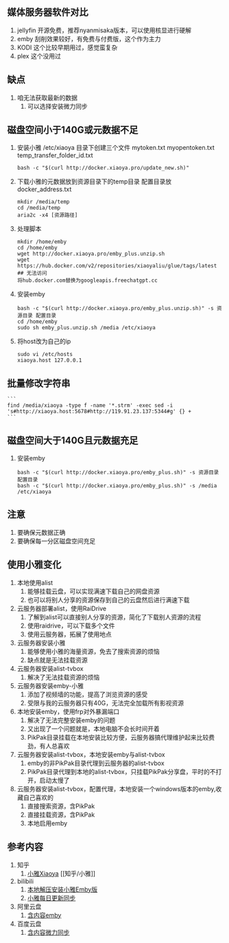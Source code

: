 ## 媒体服务器软件对比
1. jellyfin 开源免费，推荐nyanmisaka版本，可以使用核显进行硬解
2. emby 刮削效果较好，有免费与付费版，这个作为主力
3. KODI 这个比较早期用过，感觉蛮复杂
4. plex 这个没用过

## 缺点
1. 咱无法获取最新的数据
   1. 可以选择安装微力同步

## 磁盘空间小于140G或元数据不足
1. 安装小雅
   /etc/xiaoya 目录下创建三个文件 mytoken.txt myopentoken.txt temp_transfer_folder_id.txt
    ```
    bash -c "$(curl http://docker.xiaoya.pro/update_new.sh)"
    ```
2. 下载小雅的元数据放到资源目录下的temp目录
   配置目录放 docker_address.txt
   ```
   mkdir /media/temp
   cd /media/temp
   aria2c -x4 [资源路径]
   ```
3. 处理脚本
   ```
   mkdir /home/emby
   cd /home/emby
   wget http://docker.xiaoya.pro/emby_plus.unzip.sh
   wget https://hub.docker.com/v2/repositories/xiaoyaliu/glue/tags/latest
   ## 无法访问
   将hub.docker.com替换为googleapis.freechatgpt.cc
   ```
4. 安装emby
   ```
   bash -c "$(curl http://docker.xiaoya.pro/emby_plus.unzip.sh)" -s 资源目录 配置目录
   cd /home/emby
   sudo sh emby_plus.unzip.sh /media /etc/xiaoya
    ```
5. 将host改为自己的ip
   ```
   sudo vi /etc/hosts
   xiaoya.host 127.0.0.1
   ```

## 批量修改字符串
    ```
    find /media/xiaoya -type f -name '*.strm' -exec sed -i 's#http://xiaoya.host:5678#http://119.91.23.137:5344#g' {} +
    ```

## 磁盘空间大于140G且元数据充足
1. 安装emby
   ```
   bash -c "$(curl http://docker.xiaoya.pro/emby_plus.sh)" -s 资源目录 配置目录
   bash -c "$(curl http://docker.xiaoya.pro/emby_plus.sh)" -s /media /etc/xiaoya
   ```

## 注意
1. 要确保元数据正确
2. 要确保每一分区磁盘空间充足


## 使用小雅变化
1. 本地使用alist
   1. 能够挂载云盘，可以实现满速下载自己的网盘资源
   2. 也可以将别人分享的资源保存到自己的云盘然后进行满速下载
2. 云服务器部署alist，使用RaiDrive
   1. 了解到alist可以直接别人分享的资源，简化了下载别人资源的流程
   2. 使用raidrive，可以下载多个文件
   3. 使用云服务器，拓展了使用地点
3. 云服务器安装小雅
   1. 能够使用小雅的海量资源，免去了搜索资源的烦恼
   2. 缺点就是无法挂载资源
4. 云服务器安装alist-tvbox
   1. 解决了无法挂载资源的烦恼
5. 云服务器安装emby-小雅
   1. 添加了视频墙的功能，提高了浏览资源的感受
   2. 受限与我的云服务器只有40G，无法完全加载所有影视资源
6. 本地安装emby，使用frp对外暴漏端口
   1. 解决了无法完整安装emby的问题
   2. 又出现了一个问题就是，本地电脑不会长时间开着
   3. PikPak目录挂载在本地安装比较方便，云服务器搞代理维护起来比较费劲，有人总喜欢
7. 云服务器安装alist-tvbox，本地安装emby与alist-tvbox
   1. emby的非PikPak目录代理到云服务器的alist-tvbox
   2. PikPak目录代理到本地的alist-tvbox，只挂载PikPak分享盘，平时的不打开，启动太慢了
8. 云服务器安装alist-tvbox，配置代理，本地安装一个windows版本的emby,收藏自己喜欢的
   1. 直接搜索资源，含PikPak
   2. 直接挂载资源，含PikPak
   3. 本地启用emby

## 参考内容
1. 知乎
   1. [小雅Xiaoya](https://zhuanlan.zhihu.com/p/673584505) [[知乎/小雅]]
2. bilibili
   1. [本地解压安装小雅Emby版](https://www.bilibili.com/video/BV1ii4y1v7E2)
   2. [小雅每日更新同步](https://www.bilibili.com/video/BV1Sw411G7cy)
3. 阿里云盘
   1. [含内容emby](https://www.aliyundrive.com/s/kFZYuw3DJwD)
4. 百度云盘
   1. [含内容微力同步](https://pan.baidu.com/s/1rgoMgMaRuxkWBr6am-t_Mg?pwd=w0yp)